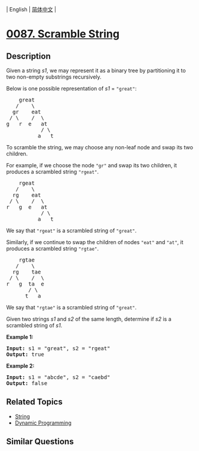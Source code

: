 
| English | [简体中文](README.md) |
# [0087. Scramble String](https://leetcode-cn.com/problems/scramble-string/)
## Description
<p>Given a string <em>s1</em>, we may represent it as a binary tree by partitioning it to two non-empty substrings recursively.</p>

<p>Below is one possible representation of <em>s1</em> = <code>&quot;great&quot;</code>:</p>

<pre>
    great
   /    \
  gr    eat
 / \    /  \
g   r  e   at
           / \
          a   t
</pre>

<p>To scramble the string, we may choose any non-leaf node and swap its two children.</p>

<p>For example, if we choose the node <code>&quot;gr&quot;</code> and swap its two children, it produces a scrambled string <code>&quot;rgeat&quot;</code>.</p>

<pre>
    rgeat
   /    \
  rg    eat
 / \    /  \
r   g  e   at
           / \
          a   t
</pre>

<p>We say that <code>&quot;rgeat&quot;</code> is a scrambled string of <code>&quot;great&quot;</code>.</p>

<p>Similarly, if we continue to swap the children of nodes <code>&quot;eat&quot;</code> and <code>&quot;at&quot;</code>, it produces a scrambled string <code>&quot;rgtae&quot;</code>.</p>

<pre>
    rgtae
   /    \
  rg    tae
 / \    /  \
r   g  ta  e
       / \
      t   a
</pre>

<p>We say that <code>&quot;rgtae&quot;</code> is a scrambled string of <code>&quot;great&quot;</code>.</p>

<p>Given two strings <em>s1</em> and <em>s2</em> of the same length, determine if <em>s2</em> is a scrambled string of <em>s1</em>.</p>

<p><strong>Example 1:</strong></p>

<pre>
<strong>Input:</strong> s1 = &quot;great&quot;, s2 = &quot;rgeat&quot;
<strong>Output:</strong> true
</pre>

<p><strong>Example 2:</strong></p>

<pre>
<strong>Input:</strong> s1 = &quot;abcde&quot;, s2 = &quot;caebd&quot;
<strong>Output:</strong> false</pre>

## Related Topics
- [String](https://leetcode-cn.com/tag/string)
- [Dynamic Programming](https://leetcode-cn.com/tag/dynamic-programming)
## Similar Questions

